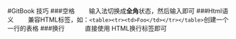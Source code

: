 #GitBook 技巧
###空格
　　输入法切换成**全角**状态，然后输入即可
###Html语义
　　兼容HTML标签，如：```<table><tr><td>Foo</td></tr></table>```创建一个一行的表格
###换行
　　　直接使用 HTML换行标签即可